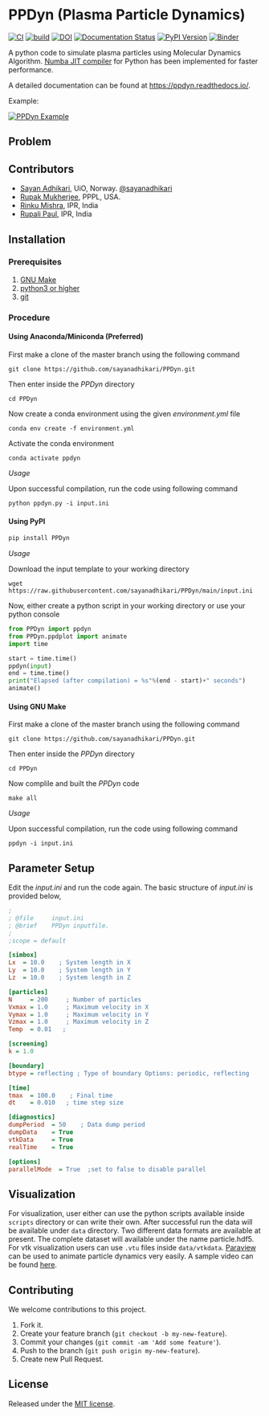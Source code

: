 # PPDyn (Plasma Particle Dynamics)
[![CI](https://github.com/sayanadhikari/PPDyn/actions/workflows/main.yml/badge.svg)](https://github.com/sayanadhikari/PPDyn/actions/workflows/main.yml)
[![build](https://github.com/sayanadhikari/PPDyn/actions/workflows/make.yml/badge.svg)](https://github.com/sayanadhikari/PPDyn/actions/workflows/make.yml)
[![DOI](https://zenodo.org/badge/349242730.svg)](https://zenodo.org/badge/latestdoi/349242730)
[![Documentation Status](https://readthedocs.org/projects/ppdyn/badge/?version=latest)](https://ppdyn.readthedocs.io/en/latest/?badge=latest)
[![PyPI Version](https://img.shields.io/pypi/v/ppdyn.svg)](https://pypi.org/project/PPDyn/)
[![Binder](https://mybinder.org/badge_logo.svg)](https://mybinder.org/v2/gh/sayanadhikari/PPDyn/main)

A python code to simulate plasma particles using Molecular Dynamics Algorithm. [Numba JIT compiler](https://numba.pydata.org/) for Python has been implemented for faster performance.

A detailed documentation can be found at https://ppdyn.readthedocs.io/.

<!-- <video src="assets/videos/Plasma Particle Dynamics using Molecular Dynamics Method.mp4" poster="assets/images/ppdyn_poster.png" width="320" height="200" controls preload></video> -->

Example:
<!--[![PPDyn Example]()](https://user-images.githubusercontent.com/11753189/114286735-b5f26900-9a61-11eb-86ba-76ee295d6448.mp4)-->


[![PPDyn Example](http://img.youtube.com/vi/qvQRUX-rSrQ/0.jpg)](https://www.youtube.com/embed/qvQRUX-rSrQ)


## Problem
<!--Rayleigh Problem = gas between 2 plates ([Alexander & Garcia, 1997](https://doi.org/10.1063/1.168619)) -->

## Contributors
- [Sayan Adhikari](https://github.com/sayanadhikari), UiO, Norway. [@sayanadhikari](https://twitter.com/sayanadhikari)
- [Rupak Mukherjee](https://github.com/RupakMukherjee), PPPL, USA.
- [Rinku Mishra](https://github.com/rinku-mishra), IPR, India
- [Rupali Paul](https://github.com/rupali-paul), IPR, India

## Installation
### Prerequisites
1. [GNU Make](https://www.gnu.org/software/make/)
2. [python3 or higher](https://www.python.org/download/releases/3.0/)
3. [git](https://git-scm.com/)

### Procedure
#### Using Anaconda/Miniconda (Preferred)
First make a clone of the master branch using the following command
```shell
git clone https://github.com/sayanadhikari/PPDyn.git
```
Then enter inside the *PPDyn* directory
```shell
cd PPDyn
```
Now create a conda environment using the given *environment.yml* file
```shell
conda env create -f environment.yml
```
Activate the conda environment
```shell
conda activate ppdyn
```
*Usage*

Upon successful compilation, run the code using following command
```shell
python ppdyn.py -i input.ini
```
#### Using PyPI
```bash
pip install PPDyn
```
*Usage*

Download the input template to your working directory
```shell
wget https://raw.githubusercontent.com/sayanadhikari/PPDyn/main/input.ini
```
Now, either create a python script in your working directory or use your python console
```python
from PPDyn import ppdyn
from PPDyn.ppdplot import animate
import time

start = time.time()
ppdyn(input)
end = time.time()
print("Elapsed (after compilation) = %s"%(end - start)+" seconds")
animate()
```
#### Using GNU Make
First make a clone of the master branch using the following command
```shell
git clone https://github.com/sayanadhikari/PPDyn.git
```
Then enter inside the *PPDyn* directory
```shell
cd PPDyn
```
Now complile and built the *PPDyn* code
```shell
make all
```
*Usage*

Upon successful compilation, run the code using following command
```shell
ppdyn -i input.ini
```
## Parameter Setup
Edit the _input.ini_ and run the code again. The basic structure of _input.ini_ is provided below,
```ini
;
; @file		input.ini
; @brief	PPDyn inputfile.
;
;scope = default

[simbox]
Lx  = 10.0    ; System length in X
Ly  = 10.0    ; System length in Y
Lz  = 10.0    ; System length in Z

[particles]
N     = 200     ; Number of particles
Vxmax = 1.0     ; Maximum velocity in X
Vymax = 1.0     ; Maximum velocity in Y
Vzmax = 1.0     ; Maximum velocity in Z
Temp  = 0.01   ;

[screening]
k = 1.0

[boundary]
btype = reflecting ; Type of boundary Options: periodic, reflecting

[time]
tmax  = 100.0    ; Final time
dt    = 0.010   ; time step size

[diagnostics]
dumpPeriod  = 50    ; Data dump period
dumpData    = True
vtkData     = True
realTime    = True

[options]
parallelMode  = True  ;set to false to disable parallel
```
## Visualization
For visualization, user either can use the python scripts available inside ``scripts`` directory or can write their own. After successful run the data will be available under ``data`` directory. Two different data formats are available at present. The complete dataset will available under the name particle.hdf5. For vtk visualization users can use ``.vtu`` files inside ``data/vtkdata``. [Paraview](https://www.paraview.org/) can be used to animate particle dynamics very easily. A sample video can be found [here](https://www.youtube.com/embed/qvQRUX-rSrQ).


## Contributing
We welcome contributions to this project.

1. Fork it.
2. Create your feature branch (```git checkout -b my-new-feature```).
3. Commit your changes (```git commit -am 'Add some feature'```).
4. Push to the branch (```git push origin my-new-feature```).
5. Create new Pull Request.

## License
Released under the [MIT license](LICENSE).
